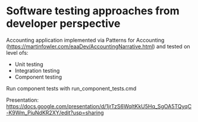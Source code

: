 # Software testing approaches from developer perspective

Accounting application implemented via Patterns for Accounting (https://martinfowler.com/eaaDev/AccountingNarrative.html)
and tested on level ofs:
* Unit testing
* Integration testing
* Component testing

Run component tests with run_component_tests.cmd

Presentation: https://docs.google.com/presentation/d/1jrTzS6WqltKkU5Hq_SgOA5TQyqC-K9Wm_PiuNdKR2XY/edit?usp=sharing
